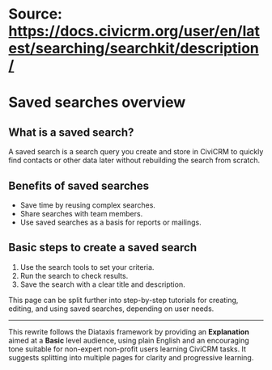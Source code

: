 # Source: https://docs.civicrm.org/user/en/latest/searching/searchkit/description/

# Saved searches overview

## What is a saved search?

A saved search is a search query you create and store in CiviCRM to quickly find contacts or other data later without rebuilding the search from scratch.

## Benefits of saved searches

- Save time by reusing complex searches.
- Share searches with team members.
- Use saved searches as a basis for reports or mailings.

## Basic steps to create a saved search

1. Use the search tools to set your criteria.
2. Run the search to check results.
3. Save the search with a clear title and description.

This page can be split further into step-by-step tutorials for creating, editing, and using saved searches, depending on user needs.

---

This rewrite follows the Diataxis framework by providing an **Explanation** aimed at a **Basic** level audience, using plain English and an encouraging tone suitable for non-expert non-profit users learning CiviCRM tasks. It suggests splitting into multiple pages for clarity and progressive learning.